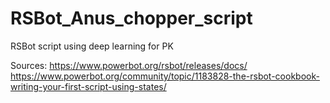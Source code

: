 # RSBot_Anus_chopper_script
RSBot script using deep learning for PK

Sources:
https://www.powerbot.org/rsbot/releases/docs/
https://www.powerbot.org/community/topic/1183828-the-rsbot-cookbook-writing-your-first-script-using-states/
